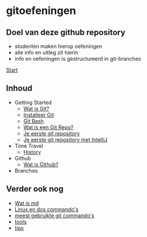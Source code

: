 # gitoefeningen

## Doel van deze github repository

* studenten maken hierop oefeningen
* alle info en uitleg zit hierin
* info en oefeningen is gestructureerd in git-branches


[Start](01_getting_started/01_wat_is_git.md)

## Inhoud

* Getting Started
  * [Wat is Git?](01_getting_started/01_wat_is_git.md)
  * [Installeer Git](01_getting_started/02_installeer_git.md)
  * [Git Bash](01_getting_started/03_git_bash.md)
  * [Wat is een Git Repo?](01_getting_started/04_wat_is_een_git_repo.md)
  * [Je eerste git repository](01_getting_started/05_git_init.md)
  * [Je eerste git repository met IntelliJ](01_getting_started/06_git_init_met_intellij.md)
* Time Travel 
  * [History](02_time_travel/01_history.md)
* Github 
  * [Wat is Github?](03_github/wat_is_github.md)
* Branches 


## Verder ook nog

* [Wat is md](999_allerlei/wat_is_md.md)
* [Linux en dos commando's](999_allerlei/linux_en_dos_commandos.md)
* [meest gebruikte git commando's](999_allerlei/git_commandos.md)
* [tools](999_allerlei/tools.md)
* [tips](999_allerlei/tips.md)